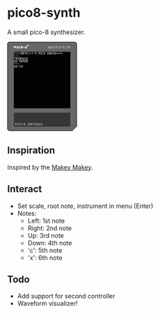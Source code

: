 # pico8-synth

A small pico-8 synthesizer.

![Cartridge](synth.p8.png)

## Inspiration

Inspired by the [Makey Makey](https://makeymakey.com/).

## Interact

- Set scale, root note, instrument in menu (Enter)
- Notes: 
	- Left: 1st note
	- Right: 2nd note
	- Up: 3rd note
	- Down: 4th note
	- 'c': 5th note
	- 'x': 6th note

## Todo

- Add support for second controller
- Waveform visualizer!
